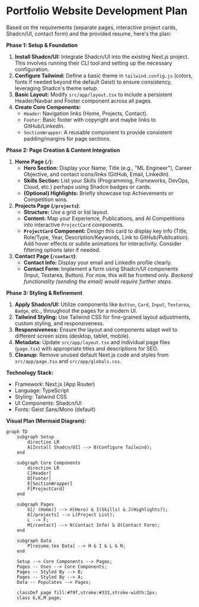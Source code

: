 # Portfolio Website Development Plan

Based on the requirements (separate pages, interactive project cards, Shadcn/UI, contact form) and the provided resume, here's the plan:

**Phase 1: Setup & Foundation**

1.  **Install Shadcn/UI:** Integrate Shadcn/UI into the existing Next.js project. This involves running their CLI tool and setting up the necessary configuration.
2.  **Configure Tailwind:** Define a basic theme in `tailwind.config.js` (colors, fonts if needed beyond the default Geist) to ensure consistency, leveraging Shadcn's theme setup.
3.  **Basic Layout:** Modify `src/app/layout.tsx` to include a persistent Header/Navbar and Footer component across all pages.
4.  **Create Core Components:**
    *   `Header`: Navigation links (Home, Projects, Contact).
    *   `Footer`: Basic footer with copyright and maybe links to GitHub/LinkedIn.
    *   `SectionWrapper`: A reusable component to provide consistent padding/margins for page sections.

**Phase 2: Page Creation & Content Integration**

1.  **Home Page (`/`)**:
    *   **Hero Section:** Display your Name, Title (e.g., "ML Engineer"), Career Objective, and contact icons/links (GitHub, Email, LinkedIn).
    *   **Skills Section:** List your Skills (Programming, Frameworks, DevOps, Cloud, etc.) perhaps using Shadcn badges or cards.
    *   **(Optional) Highlights:** Briefly showcase top Achievements or Competition wins.
2.  **Projects Page (`/projects`)**:
    *   **Structure:** Use a grid or list layout.
    *   **Content:** Map your Experience, Publications, and AI Competitions into interactive `ProjectCard` components.
    *   **`ProjectCard` Component:** Design this card to display key info (Title, Role/Type, Year, Description/Keywords, Link to GitHub/Publication). Add hover effects or subtle animations for interactivity. Consider filtering options later if needed.
3.  **Contact Page (`/contact`)**:
    *   **Contact Info:** Display your email and LinkedIn profile clearly.
    *   **Contact Form:** Implement a form using Shadcn/UI components (Input, Textarea, Button). For now, this will be frontend only. *Backend functionality (sending the email) would require further steps.*

**Phase 3: Styling & Refinement**

1.  **Apply Shadcn/UI:** Utilize components like `Button`, `Card`, `Input`, `Textarea`, `Badge`, etc., throughout the pages for a modern UI.
2.  **Tailwind Styling:** Use Tailwind CSS for fine-grained layout adjustments, custom styling, and responsiveness.
3.  **Responsiveness:** Ensure the layout and components adapt well to different screen sizes (desktop, tablet, mobile).
4.  **Metadata:** Update `src/app/layout.tsx` and individual page files (`page.tsx`) with appropriate titles and descriptions for SEO.
5.  **Cleanup:** Remove unused default Next.js code and styles from `src/app/page.tsx` and `src/app/globals.css`.

**Technology Stack:**

*   Framework: Next.js (App Router)
*   Language: TypeScript
*   Styling: Tailwind CSS
*   UI Components: Shadcn/UI
*   Fonts: Geist Sans/Mono (default)

**Visual Plan (Mermaid Diagram):**

```mermaid
graph TD
    subgraph Setup
        direction LR
        A[Install Shadcn/UI] --> B(Configure Tailwind);
    end

    subgraph Core Components
        direction LR
        C[Header]
        D[Footer]
        E[SectionWrapper]
        F[ProjectCard]
    end

    subgraph Pages
        G[/ (Home)] --> H(Hero) & I(Skills) & J(Highlights?);
        K[/projects] --> L(Project List);
        L --> F;
        M[/contact] --> N(Contact Info) & O(Contact Form);
    end

    subgraph Data
        P[resume.tex Data] --> H & I & L & N;
    end

    Setup --> Core Components --> Pages;
    Pages -- Uses --> Core Components;
    Pages -- Styled By --> B;
    Pages -- Styled By --> A;
    Data -- Populates --> Pages;

    classDef page fill:#f9f,stroke:#333,stroke-width:2px;
    class G,K,M page;